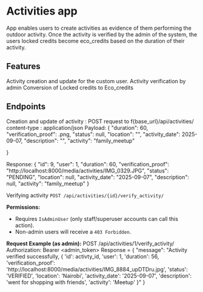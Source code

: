 # Activities app
App enables users to create activities as evidence of them performing the outdoor activity.
Once the activity is  verified by the admin of the system, the users locked credits become eco_credits based on the duration 
of their activity.


## Features
Activity creation and update for the custom user.
Activity verification by admin
Conversion of Locked credits to Eco_credits


## Endpoints
Creation and update of activity  : 
POST request to f{base_url}/api/activities/
content-type : application/json
Payload:
   {
    "duration": 60,
    "verification_proof": .png,
    "status": null,
    "location": "",
    "activity_date": 2025-09-07,
    "description": "",
    "activity": "family_meetup"
    
}

Response:
{
    "id": 9,
    "user": 1,
    "duration": 60,
    "verification_proof": "http://localhost:8000/media/activities/IMG_0329.JPG",
    "status": "PENDING",
    "location": null,
    "activity_date": "2025-09-07",
    "description": null,
    "activity": "family_meetup"
}

Verifying activity
`POST /api/activities/{id}/verify_activity/`

**Permissions:**  
- Requires `IsAdminUser` (only staff/superuser accounts can call this action).  
- Non-admin users will receive a `403 Forbidden`.

**Request Example (as admin):**
POST /api/activities/1/verify_activity/
Authorization: Bearer <admin_token>
Response = 
   {
    "message": "Activity verified successfully, {
    'id': activty_id,
    'user': 1, 
    'duration': 56, 
    'verification_proof': 'http://localhost:8000/media/activities/IMG_8884_upDTDru.jpg', 
    'status': 'VERIFIED', 
    'location': 'Nairobi',
    'activity_date': '2025-09-07',
    'description': 'went for shopping with friends', 
    'activity': 'Meetup'
    }"
}
